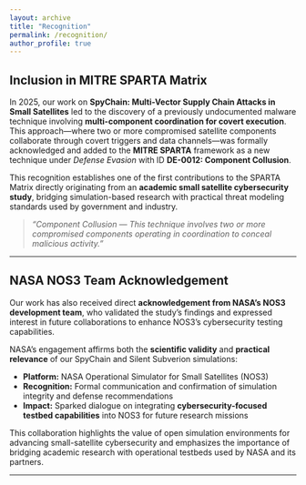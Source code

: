 ```yaml
---
layout: archive
title: "Recognition"
permalink: /recognition/
author_profile: true
---
```


## Inclusion in MITRE SPARTA Matrix
In 2025, our work on **SpyChain: Multi-Vector Supply Chain Attacks in Small Satellites** led to the discovery of a previously undocumented malware technique involving **multi-component coordination for covert execution**.  
This approach—where two or more compromised satellite components collaborate through covert triggers and data channels—was formally acknowledged and added to the **MITRE SPARTA** framework as a new technique under *Defense Evasion* with ID **DE-0012: Component Collusion**.

This recognition establishes one of the first contributions to the SPARTA Matrix directly originating from an **academic small satellite cybersecurity study**, bridging simulation-based research with practical threat modeling standards used by government and industry.

> *“Component Collusion — This technique involves two or more compromised components operating in coordination to conceal malicious activity.”*

---

## NASA NOS3 Team Acknowledgement
Our work has also received direct **acknowledgement from NASA’s NOS3 development team**, who validated the study’s findings and expressed interest in future collaborations to enhance NOS3’s cybersecurity testing capabilities.

NASA’s engagement affirms both the **scientific validity** and **practical relevance** of our SpyChain and Silent Subverion simulations:
- **Platform:** NASA Operational Simulator for Small Satellites (NOS3)  
- **Recognition:** Formal communication and confirmation of simulation integrity and defense recommendations  
- **Impact:** Sparked dialogue on integrating **cybersecurity-focused testbed capabilities** into NOS3 for future research missions  

This collaboration highlights the value of open simulation environments for advancing small-satellite cybersecurity and emphasizes the importance of bridging academic research with operational testbeds used by NASA and its partners.

---